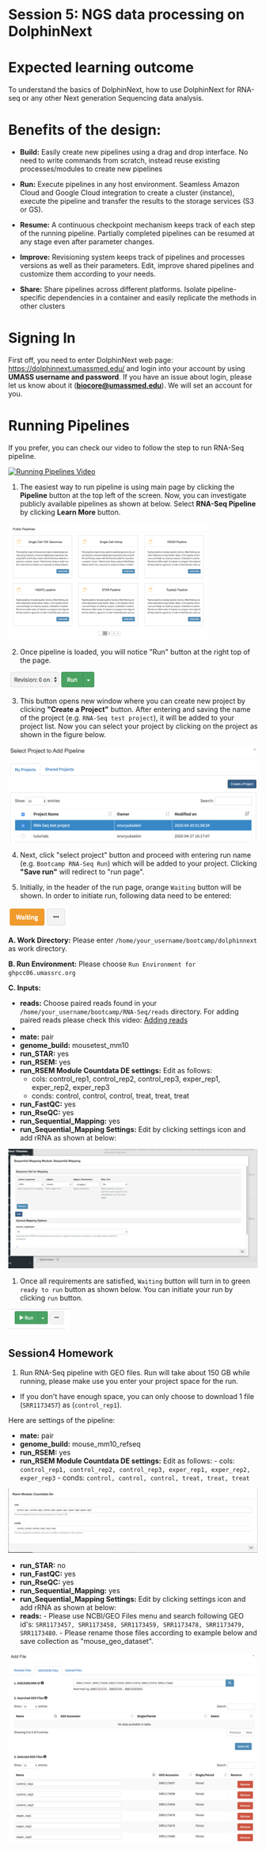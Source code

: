# Session 5: NGS data processing on DolphinNext

# Expected learning outcome

To understand the basics of DolphinNext, how to use DolphinNext for RNA-seq or any other Next generation Sequencing data analysis.

# Benefits of the design:

- **Build:** Easily create new pipelines using a drag and drop interface. No need to write commands from scratch, instead reuse existing processes/modules to create new pipelines

- **Run:** Execute pipelines in any host environment. Seamless Amazon Cloud and Google Cloud integration to create a cluster (instance), execute the pipeline and transfer the results to the storage services (S3 or GS).

- **Resume:** A continuous checkpoint mechanism keeps track of each step of the running pipeline. Partially completed pipelines can be resumed at any stage even after parameter changes.

- **Improve:** Revisioning system keeps track of pipelines and processes versions as well as their parameters. Edit, improve shared pipelines and customize them according to your needs.

- **Share:** Share pipelines across different platforms. Isolate pipeline-specific dependencies in a container and easily replicate the methods in other clusters

# Signing In

First off, you need to enter DolphinNext web page: https://dolphinnext.umassmed.edu/ and login into your account by using **UMASS username and password**. If you have an issue about login, please let us know about it (**biocore@umassmed.edu**). We will set an account for you.

# Running Pipelines

If you prefer, you can check our video to follow the step to run RNA-Seq pipeline.

[![Running Pipelines Video](https://raw.githubusercontent.com/UMMS-Biocore/dolphinnext/master/docs/dolphinNext/dolphinnext_images/youtube-overview.png)](https://www.youtube.com/embed/gaq_LwewFPA)

1. The easiest way to run pipeline is using main page by clicking the **Pipeline** button at the top left of the screen. Now, you can investigate publicly available pipelines as shown at below. Select **RNA-Seq Pipeline** by clicking **Learn More** button.

<img src="dolphinnext_images/main_page.png" width="80%">

2. Once pipeline is loaded, you will notice "Run" button at the right top of the page.

<img src="dolphinnext_images/project_runbutton.png" width="35%">

3. This button opens new window where you can create new project by clicking **"Create a Project"** button. After entering and saving the name of the project (e.g. `RNA-Seq test project`), it will be added to your project list. Now you can select your project by clicking on the project as shown in the figure below.

<img src="dolphinnext_images/project_pipeselect-rna.png" >

4. Next, click "select project" button and proceed with entering run name (e.g. `Bootcamp RNA-Seq Run`) which will be added to your project. Clicking **"Save run"** will redirect to "run page".

5. Initially, in the header of the run page, orange `Waiting` button will be shown. In order to initiate run, following data need to be entered:

<img src="dolphinnext_images/run_header_waiting.png">

**A. Work Directory:** Please enter `/home/your_username/bootcamp/dolphinnext` as work directory.

**B. Run Environment:** Please choose `Run Environment for ghpcc06.umassrc.org`

**C. Inputs:**

- **reads:** Choose paired reads found in your `/home/your_username/bootcamp/RNA-Seq/reads` directory. For adding paired reads please check this video: [Adding reads](https://www.youtube.com/embed/3QaAqdyB11w)
-
- **mate:** pair
- **genome_build:** mousetest_mm10
- **run_STAR:** yes
- **run_RSEM:** yes
- **run_RSEM Module Countdata DE settings:** Edit as follows:
  - cols: control_rep1, control_rep2, control_rep3, exper_rep1, exper_rep2, exper_rep3
  - conds: control, control, control, treat, treat, treat
- **run_FastQC:** yes
- **run_RseQC:** yes
- **run_Sequential_Mapping:** yes
- **run_Sequential_Mapping Settings:** Edit by clicking settings icon and add rRNA as shown at below:

<img src="dolphinnext_images/run_seq_mapping.png">
	
1. Once all requirements are satisfied, ``Waiting`` button will turn in to green ``ready to run`` button as shown below. You can initiate your run by clicking ``run`` button.

<img src="dolphinnext_images/run_header_ready.png" width="25%">

## Session4 Homework

1. Run RNA-Seq pipeline with GEO files. Run will take about 150 GB while running, please make use you enter your project space for the run.

- If you don't have enough space, you can only choose to download 1 file (`SRR1173457`) as (`control_rep1`).

Here are settings of the pipeline:

- **mate:** pair
- **genome_build:** mouse_mm10_refseq
- **run_RSEM:** yes
- **run_RSEM Module Countdata DE settings:** Edit as follows: - cols: `control_rep1, control_rep2, control_rep3, exper_rep1, exper_rep2, exper_rep3` - conds: `control, control, control, treat, treat, treat`

<img src="dolphinnext_images/CountdataDE.png">

- **run_STAR:** no
- **run_FastQC:** yes
- **run_RseQC:** yes
- **run_Sequential_Mapping:** yes
- **run_Sequential_Mapping Settings:** Edit by clicking settings icon and add rRNA as shown at below:
- **reads:** - Please use NCBI/GEO Files menu and search following GEO id's: `SRR1173457, SRR1173458, SRR1173459, SRR1173478, SRR1173479, SRR1173480`. - Please rename those files according to example below and save collection as "mouse_geo_dataset".

<img src="dolphinnext_images/geo_vernia.png">
